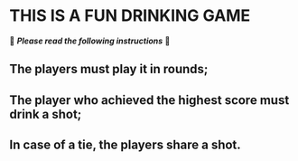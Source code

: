 # THIS IS A FUN DRINKING GAME

🚨 **_Please read the following instructions_** 🚨

## The players must play it in rounds;

## The player who achieved the highest score must drink a shot;

## In case of a tie, the players share a shot.
